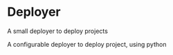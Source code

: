 # Deployer
A small deployer to deploy projects

A configurable deployer to deploy project, using python
